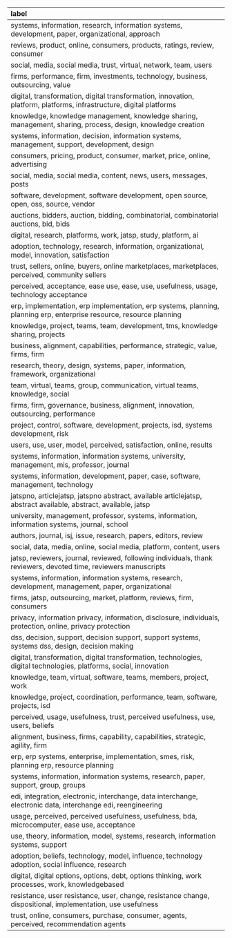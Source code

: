 | label                                                                                                                |
|:---------------------------------------------------------------------------------------------------------------------|
| systems, information, research, information systems, development, paper, organizational, approach                    |
| reviews, product, online, consumers, products, ratings, review, consumer                                             |
| social, media, social media, trust, virtual, network, team, users                                                    |
| firms, performance, firm, investments, technology, business, outsourcing, value                                      |
| digital, transformation, digital transformation, innovation, platform, platforms, infrastructure, digital platforms  |
| knowledge, knowledge management, knowledge sharing, management, sharing, process, design, knowledge creation         |
| systems, information, decision, information systems, management, support, development, design                        |
| consumers, pricing, product, consumer, market, price, online, advertising                                            |
| social, media, social media, content, news, users, messages, posts                                                   |
| software, development, software development, open source, open, oss, source, vendor                                  |
| auctions, bidders, auction, bidding, combinatorial, combinatorial auctions, bid, bids                                |
| digital, research, platforms, work, jatsp, study, platform, ai                                                       |
| adoption, technology, research, information, organizational, model, innovation, satisfaction                         |
| trust, sellers, online, buyers, online marketplaces, marketplaces, perceived, community sellers                      |
| perceived, acceptance, ease use, ease, use, usefulness, usage, technology acceptance                                 |
| erp, implementation, erp implementation, erp systems, planning, planning erp, enterprise resource, resource planning |
| knowledge, project, teams, team, development, tms, knowledge sharing, projects                                       |
| business, alignment, capabilities, performance, strategic, value, firms, firm                                        |
| research, theory, design, systems, paper, information, framework, organizational                                     |
| team, virtual, teams, group, communication, virtual teams, knowledge, social                                         |
| firms, firm, governance, business, alignment, innovation, outsourcing, performance                                   |
| project, control, software, development, projects, isd, systems development, risk                                    |
| users, use, user, model, perceived, satisfaction, online, results                                                    |
| systems, information, information systems, university, management, mis, professor, journal                           |
| systems, information, development, paper, case, software, management, technology                                     |
| jatspno, articlejatsp, jatspno abstract, available articlejatsp, abstract available, abstract, available, jatsp      |
| university, management, professor, systems, information, information systems, journal, school                        |
| authors, journal, isj, issue, research, papers, editors, review                                                      |
| social, data, media, online, social media, platform, content, users                                                  |
| jatsp, reviewers, journal, reviewed, following individuals, thank reviewers, devoted time, reviewers manuscripts     |
| systems, information, information systems, research, development, management, paper, organizational                  |
| firms, jatsp, outsourcing, market, platform, reviews, firm, consumers                                                |
| privacy, information privacy, information, disclosure, individuals, protection, online, privacy protection           |
| dss, decision, support, decision support, support systems, systems dss, design, decision making                      |
| digital, transformation, digital transformation, technologies, digital technologies, platforms, social, innovation   |
| knowledge, team, virtual, software, teams, members, project, work                                                    |
| knowledge, project, coordination, performance, team, software, projects, isd                                         |
| perceived, usage, usefulness, trust, perceived usefulness, use, users, beliefs                                       |
| alignment, business, firms, capability, capabilities, strategic, agility, firm                                       |
| erp, erp systems, enterprise, implementation, smes, risk, planning erp, resource planning                            |
| systems, information, information systems, research, paper, support, group, groups                                   |
| edi, integration, electronic, interchange, data interchange, electronic data, interchange edi, reengineering         |
| usage, perceived, perceived usefulness, usefulness, bda, microcomputer, ease use, acceptance                         |
| use, theory, information, model, systems, research, information systems, support                                     |
| adoption, beliefs, technology, model, influence, technology adoption, social influence, research                     |
| digital, digital options, options, debt, options thinking, work processes, work, knowledgebased                      |
| resistance, user resistance, user, change, resistance change, dispositional, implementation, use usefulness          |
| trust, online, consumers, purchase, consumer, agents, perceived, recommendation agents                               |